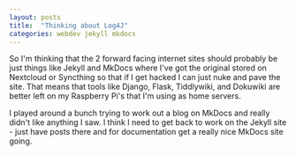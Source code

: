 ```yaml
---
layout: posts
title:  "Thinking about Log4J"
categories: webdev jekyll mkdocs
---
```

So I'm thinking that the 2 forward facing internet sites should probably be just things
like Jekyll and MkDocs where I've got the original stored on Nextcloud or Syncthing
so that if I get hacked I can just nuke and pave the site. That means that tools like
Django, Flask, Tiddlywiki, and Dokuwiki are better left on my Raspberry Pi's that I'm
using as home servers.

I played around a bunch trying to work out a blog on MkDocs and really didn't like anything
I saw. I think I need to get back to work on the Jekyll site - just have posts there and
for documentation get a really nice MkDocs site going.
